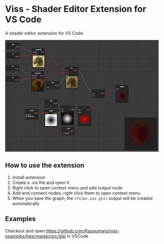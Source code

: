 # Viss - Shader Editor Extension for VS Code

A shader editor extension for VS Code

![preview](./images/image1.png)

## How to use the extension

1. Install extension
2. Create a .vis file and open it
3. Right click to open context menu and add output node
4. Add and connect nodes, right click them to open context menu
5. When you save the graph, the `<file>.vis.glsl` output will be created automatically

## Examples

Checkout and open https://github.com/Kaosumaru/viss-examples/tree/master/src/glsl in VSCode